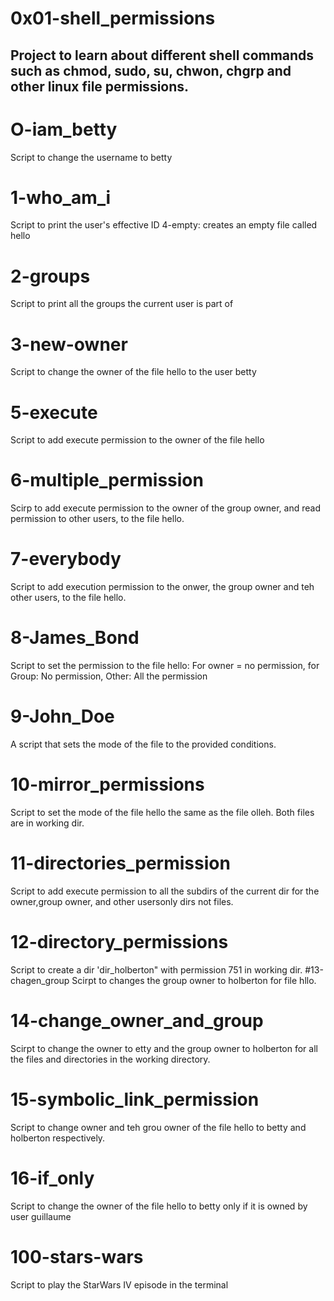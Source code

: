 # 0x01-shell_permissions
Project to learn about different shell commands such as chmod, sudo, su, chwon, chgrp and other linux file permissions.
----------------------------------------------------------------
# O-iam_betty
Script to change the username to betty 
# 1-who_am_i
Script to print the user's effective ID 4-empty: creates an empty file called hello
# 2-groups
Script to print all the groups the current user is part of
# 3-new-owner
Script to change the owner of the file hello to the user betty
# 5-execute
Script to add execute permission to the owner of the file hello
# 6-multiple_permission
Scirp to add execute permission to the owner of the group owner, and read permission to other users, to the file hello.
# 7-everybody 
Script to add execution permission to the onwer, the group owner and teh other users, to the file hello.
# 8-James_Bond
Script to set the permission to the file hello: For owner = no permission, for Group: No permission, Other: All the permission
# 9-John_Doe 
A script that sets the mode of the file to the provided conditions.
# 10-mirror_permissions 
Script to set the mode of the file hello the same as the file olleh. Both files are in working dir.
# 11-directories_permission 
Script to add execute permission to all the subdirs of the current dir for the owner,group owner, and other usersonly dirs not files.
# 12-directory_permissions
Script to create a dir 'dir_holberton" with permission 751 in working dir.
#13-chagen_group
Scirpt to changes the group owner to holberton for file hllo.
# 14-change_owner_and_group
Scirpt to change the owner to etty and the group owner to holberton for all the files and directories in the working directory.
# 15-symbolic_link_permission
Script to change owner and teh grou owner of the file hello to betty and holberton respectively.
# 16-if_only
Script to change the owner of the file hello to betty only if it is owned by user guillaume
# 100-stars-wars
Script to play the StarWars IV episode in the terminal

